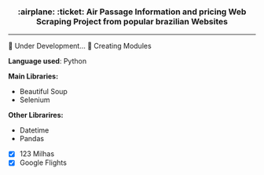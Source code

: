 <h3 align="center"> :airplane: :ticket: Air Passage Information and pricing Web Scraping Project from popular brazilian Websites </h3>

---
:hammer: Under Development... 
:tractor: Creating Modules


<b>Language used</b>: Python 

<b>Main Libraries:</b>
* Beautiful Soup
* Selenium


<b> Other Librarires:</b>
* Datetime
* Pandas




- [x] 123 Milhas
- [x] Google Flights
